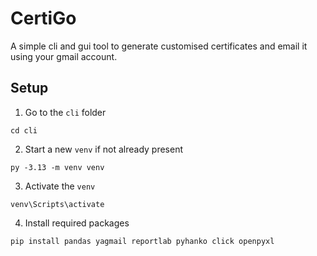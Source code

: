 # CertiGo
A simple cli and gui tool to generate customised certificates and email it using your gmail account.

## Setup
1. Go to the `cli` folder
```
cd cli
```
2. Start a new `venv` if not already present
```
py -3.13 -m venv venv
```
3. Activate the `venv`
```
venv\Scripts\activate
```
4. Install required packages
```
pip install pandas yagmail reportlab pyhanko click openpyxl
```

